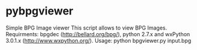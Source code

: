 pybpgviewer
===========

Simple BPG Image viewer
This script allows to view BPG Images. Requirments: bpgdec (http://bellard.org/bpg/), python 2.7.x and wxPython 3.0.1.x (http://www.wxpython.org/).
Usage: python bpgviewer.py input.bpg
